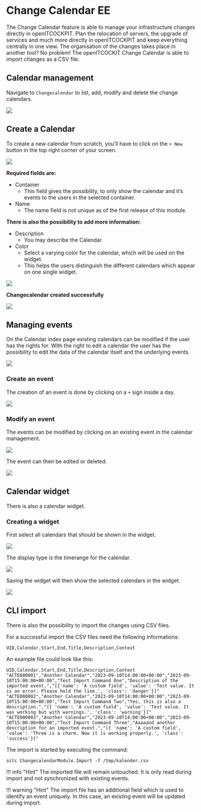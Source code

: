 # Change Calendar <span class="badge badge-danger badge-outlined" title="Enterprise Edition">EE</span>

The Change Calendar feature is able to manage your infrastructure changes directly in openITCOCKPIT. Plan the relocation of servers, the upgrade of services and much more directly in openITCOCKPIT and keep everything centrally in one view. The organisation of the changes takes place in another tool? No problem! The openITCOCKIT Change Calendar is able to import changes as a CSV file.

## Calendar management

Navigate to `Changecalendar` to list, add, modify and delete the change calendars.

![](/images/change_calendar/list_calendars.png)

## Create a Calendar

To create a new calendar from scratch, you’ll have to click on the `+ New` button in the top right corner of your screen. 

![](/images/change_calendar/new_calendar.png)

**Required fields are:**

-   Container
    -	This field gives the possibility, to only show the calendar and it’s events to the users in the selected container.
-	Name
    -   The name field is not unique as of the first release of this module.

**There is also the possibility to add more information:**

-	Description
    -   You may describe the Calendar.
-	Color
    -   Select a varying color for the calendar, which will be used on the widget.
    -   This helps the users distinguish the different calendars which appear on one single widget.

![](/images/change_calendar/new_calendar_example.png)

**Changecalendar created successfully**

![](/images/change_calendar/calendar_created_success.png)

## Managing events

On the Calendar index page existing calendars can be modified if the user has the rights for. 
With the right to edit a calendar the user has the possibility to edit the data of the calendar itself and the underlying events.

![](/images/change_calendar/manage_calendar.png)

### Create an event

The creation of an event is done by clicking on a `+` sign inside a day.

![](/images/change_calendar/calendar_create_event.png)

### Modify an event

The events can be modified by clicking on an existing event in the calendar management.

![](/images/change_calendar/calendar_modify_event.png)

The event can then be edited or deleted.

![](/images/change_calendar/calendar_modify_delete_event.png)

## Calendar widget

There is also a calendar widget.

### Creating a widget

First select all calendars that should be shown in the widget.

![](/images/change_calendar/calendar_widget_1.png)

The display type is the timerange for the calendar.

![](/images/change_calendar/calendar_widget_2.png)

Saving the widget will then show the selected calendars in the widget.

![](/images/change_calendar/calendar_widget_3.png)

## CLI import

There is also the possibility to import the changes using CSV files.

For a successful import the CSV files need the following informations:
```
UID,Calendar,Start,End,Title,Description,Context
```

An example file could look like this:

```
UID,Calendar,Start,End,Title,Description,Context
"ACTE000001","Another Calendar","2023-09-10T14:00:00+00:00","2023-09-10T15:00:00+00:00","Test Import Command One","Description of the imported event.","[{'name': 'A custom field',	'value': 'Test value. It is an error. Please hold the line.', 'class': 'danger'}]"
"ACTE000002","Another Calendar","2023-09-10T14:00:00+00:00","2023-09-10T15:00:00+00:00","Test Import Command Two","Yes, this is also a description.","[{ 'name': 'A custom field', 'value': 'Test value. It was working but with warnings.', 'class': 'warning'}]"
"ACTE000003","Another Calendar","2023-09-10T14:00:00+00:00","2023-09-10T15:00:00+00:00","Test Import Command Three","Aaaaand another description for an imported event.","[{ 'name': 'A custom field', 'value': 'Three is a charm. Now it is working properly.', 'class': 'success'}]"
```

The import is started by executing the command:
```
oitc ChangecalendarModule.Import -f /tmp/kalender.csv
```

!!! info "Hint"
    The imported file will remain untouched. It is only read during import and not synchronized with existing events.

!!! warning "Hint"
    The import file has an additional field which is used to identify an event uniquely. In this case, an existing event will be updated during import.
